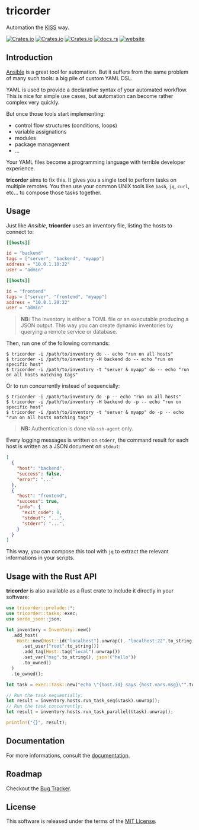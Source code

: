 # tricorder

Automation the [KISS](https://en.wikipedia.org/wiki/KISS_principle) way.

[![Crates.io](https://img.shields.io/crates/v/tricorder?style=flat-square)](https://crates.io/crates/tricorder)
[![Crates.io](https://img.shields.io/crates/l/tricorder?style=flat-square)](https://crates.io/crates/tricorder)
[![Crates.io](https://img.shields.io/crates/d/tricorder?style=flat-square)](https://crates.io/crates/tricorder)
[![docs.rs](https://img.shields.io/docsrs/tricorder?style=flat-square)](https://docs.rs/tricorder)
[![website](![Website](https://img.shields.io/website?down_message=down&style=flat-square&up_color=blue&up_message=up&url=https%3A%2F%2Flinkdd.github.io%2Ftricorder%2F))](https://linkdd.github.io/tricorder/)

## Introduction

[Ansible](https://ansible.com) is a great tool for automation. But it suffers
from the same problem of many such tools: a big pile of custom YAML DSL.

YAML is used to provide a declarative syntax of your automated workflow. This is
nice for simple use cases, but automation can become rather complex very
quickly.

But once those tools start implementing:

 - control flow structures (conditions, loops)
 - variable assignations
 - modules
 - package management
 - ...

Your YAML files become a programming language with terrible developer
experience.

**tricorder** aims to fix this. It gives you a single tool to perform tasks on
multiple remotes. You then use your common UNIX tools like `bash`, `jq`, `curl`,
etc... to compose those tasks together.

## Usage

Just like *Ansible*, **tricorder** uses an inventory file, listing the hosts
to connect to:

```toml
[[hosts]]

id = "backend"
tags = ["server", "backend", "myapp"]
address = "10.0.1.10:22"
user = "admin"

[[hosts]]

id = "frontend"
tags = ["server", "frontend", "myapp"]
address = "10.0.1.20:22"
user = "admin"
```

> **NB:** The inventory is either a TOML file or an executable producing a JSON
> output. This way you can create dynamic inventories by querying a remote
> service or database.

Then, run one of the following commands:

```
$ tricorder -i /path/to/inventory do -- echo "run on all hosts"
$ tricorder -i /path/to/inventory -H backend do -- echo "run on specific host"
$ tricorder -i /path/to/inventory -t "server & myapp" do -- echo "run on all hosts matching tags"
```

Or to run concurrently instead of sequencially:

```
$ tricorder -i /path/to/inventory do -p -- echo "run on all hosts"
$ tricorder -i /path/to/inventory -H backend do -p -- echo "run on specific host"
$ tricorder -i /path/to/inventory -t "server & myapp" do -p -- echo "run on all hosts matching tags"
```

> **NB:** Authentication is done via `ssh-agent` only.

Every logging messages is written on `stderr`, the command result for each host
is written as a JSON document on `stdout`:

```json
[
  {
    "host": "backend",
    "success": false,
    "error": "..."
  },
  {
    "host": "frontend",
    "success": true,
    "info": {
      "exit_code": 0,
      "stdout": "...",
      "stderr": "...",
    }
  }
]
```

This way, you can compose this tool with `jq` to extract the relevant informations
in your scripts.

## Usage with the Rust API

**tricorder** is also available as a Rust crate to include it directly in your
software:

```rust
use tricorder::prelude::*;
use tricorder::tasks::exec;
use serde_json::json;

let inventory = Inventory::new()
  .add_host(
    Host::new(Host::id("localhost").unwrap(), "localhost:22".to_string())
      .set_user("root".to_string())
      .add_tag(Host::tag("local").unwrap())
      .set_var("msg".to_string(), json!("hello"))
      .to_owned()
  )
  .to_owned();

let task = exec::Task::new("echo \"{host.id} says {host.vars.msg}\"".to_string());

// Run the task sequentially:
let result = inventory.hosts.run_task_seq(&task).unwrap();
// Run the task concurrently:
let result = inventory.hosts.run_task_parallel(&task).unwrap();

println!("{}", result);
```

## Documentation

For more informations, consult the [documentation](https://docs.rs/tricorder).

## Roadmap

Checkout the [Bug Tracker](https://github.com/linkdd/tricorder/milestones).

## License

This software is released under the terms of the [MIT License](./LICENSE.txt).
